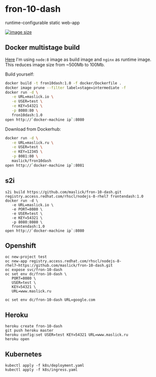# fron-10-dash
runtime-configurable static web-app

[![image size](https://img.shields.io/badge/image%20size-48MB-blue.svg)](https://cloud.docker.com/u/maslick/repository/docker/maslick/fron10dash)

## Docker multistage build
[Here](docker/Dockerfile) I'm using ``node:8`` image as build image and ``nginx`` as runtime image. This reduces image size from ~500Mb to 100Mb.

Build yourself:
```zsh
docker build -t fron10dash:1.0 -f docker/Dockerfile .
docker image prune --filter label=stage=intermediate -f
docker run -d \
   -e URL=maslick.io \
   -e USER=test \
   -e KEY=54321 \
   -p 8080:80 \
   fron10dash:1.0
open http://`docker-machine ip`:8080
```

Download from Dockerhub: 
```zsh
docker run -d \
   -e URL=maslick.ru \
   -e USER=test \
   -e KEY=12345 \
   -p 8081:80 \
   maslick/fron10dash
open http://`docker-machine ip`:8081
```

## s2i
```
s2i build https://github.com/maslick/fron-10-dash.git registry.access.redhat.com/rhscl/nodejs-8-rhel7 frontendash:1.0
docker run -d \
   -e URL=maslick.io \ 
   -e PORT=8080 \
   -e USER=test \
   -e KEY=54321 \
   -p 8080:8080 \ 
   frontendash:1.0
open http://`docker-machine ip`:8080
```

## Openshift
```
oc new-project test
oc new-app registry.access.redhat.com/rhscl/nodejs-8-rhel7~https://github.com/maslick/fron-10-dash.git
oc expose svc/fron-10-dash
oc set env dc/fron-10-dash \
   PORT=8080 \
   USER=test \
   KEY=54321 \
   URL=www.maslick.ru
```

```
oc set env dc/fron-10-dash URL=google.com
```

## Heroku
```
heroku create fron-10-dash
git push heroku master
heroku config:set USER=test KEY=54321 URL=www.maslick.ru
heroku open
```

## Kubernetes
```
kubectl apply -f k8s/deployment.yaml
kubectl apply -f k8s/ingress.yaml
```